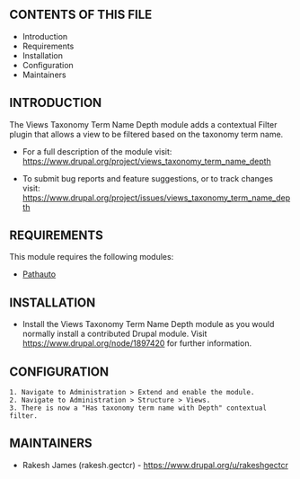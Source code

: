 CONTENTS OF THIS FILE
---------------------

 * Introduction
 * Requirements
 * Installation
 * Configuration
 * Maintainers


INTRODUCTION
------------

The Views Taxonomy Term Name Depth module adds a contextual Filter plugin that
allows a view to be filtered based on the taxonomy term name.

 * For a full description of the module visit:
   https://www.drupal.org/project/views_taxonomy_term_name_depth

 * To submit bug reports and feature suggestions, or to track changes visit:
   https://www.drupal.org/project/issues/views_taxonomy_term_name_depth


REQUIREMENTS
------------

This module requires the following modules:
 * [Pathauto](https://www.drupal.org/project/pathauto)

INSTALLATION
------------

 * Install the Views Taxonomy Term Name Depth module as you would normally
   install a contributed Drupal module.
   Visit https://www.drupal.org/node/1897420 for further information.


CONFIGURATION
-------------

    1. Navigate to Administration > Extend and enable the module.
    2. Navigate to Administration > Structure > Views.
    3. There is now a "Has taxonomy term name with Depth" contextual filter.


MAINTAINERS
-----------

 * Rakesh James (rakesh.gectcr) - https://www.drupal.org/u/rakeshgectcr
